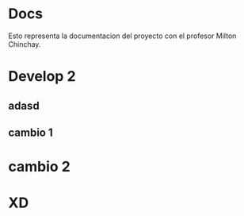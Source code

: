 # Docs
Esto representa la documentacion del proyecto con el profesor Milton Chinchay.
# Develop 2
## adasd
## cambio 1
# cambio 2
# XD
